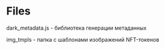 # Files

dark_metadata.js - библиотека генерации метаданных

img_tmpls - папка с шаблонами изображений NFT-токенов